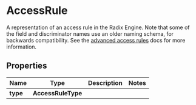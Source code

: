 

# AccessRule

A representation of an access rule in the Radix Engine.  Note that some of the field and discriminator names use an older naming schema, for backwards compatibility.  See the [advanced access rules](https://docs.radixdlt.com/docs/advanced-accessrules) docs for more information. 

## Properties

| Name | Type | Description | Notes |
|------------ | ------------- | ------------- | -------------|
|**type** | **AccessRuleType** |  |  |



